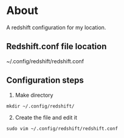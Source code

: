 # About
A redshift configuration for my location.

## Redshift.conf file location
~/.config/redshift/redshift.conf

## Configuration steps
1. Make directory
```
mkdir ~/.config/redshift/
```
2. Create the file and edit it
```
sudo vim ~/.config/redshift/redshift.conf
```
